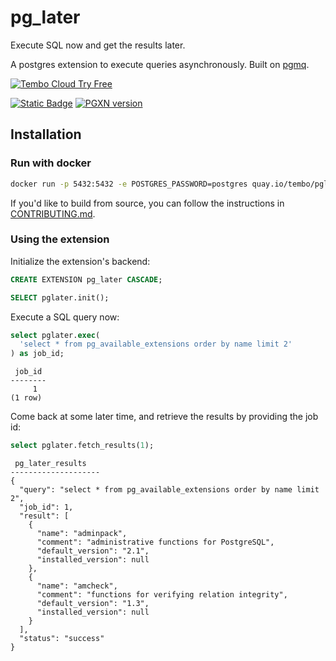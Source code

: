 # pg_later

Execute SQL now and get the results later.

A postgres extension to execute queries asynchronously. Built on [pgmq](https://github.com/tembo-io/pgmq).

[![Tembo Cloud Try Free](https://tembo.io/tryFreeButton.svg)](https://cloud.tembo.io/sign-up)

[![Static Badge](https://img.shields.io/badge/%40tembo-community?logo=slack&label=slack)](https://join.slack.com/t/tembocommunity/shared_invite/zt-20dtnhcmo-pLNV7_Aobi50TdTLpfQ~EQ)
[![PGXN version](https://badge.fury.io/pg/pg_later.svg)](https://pgxn.org/dist/pg_later/)

## Installation

### Run with docker

```bash
docker run -p 5432:5432 -e POSTGRES_PASSWORD=postgres quay.io/tembo/pglater-pg:latest
```

If you'd like to build from source, you can follow the instructions in [CONTRIBUTING.md](https://github.com/tembo-io/pg_later/blob/main/CONTRIBUTING.md).

### Using the extension

Initialize the extension's backend:

```sql
CREATE EXTENSION pg_later CASCADE;

SELECT pglater.init();
```

Execute a SQL query now:

```sql
select pglater.exec(
  'select * from pg_available_extensions order by name limit 2'
) as job_id;
```

```text
 job_id 
--------
     1
(1 row)
```

Come back at some later time, and retrieve the results by providing the job id:

```sql
select pglater.fetch_results(1);
```

```text
 pg_later_results
--------------------
{
  "query": "select * from pg_available_extensions order by name limit 2",
  "job_id": 1,
  "result": [
    {
      "name": "adminpack",
      "comment": "administrative functions for PostgreSQL",
      "default_version": "2.1",
      "installed_version": null
    },
    {
      "name": "amcheck",
      "comment": "functions for verifying relation integrity",
      "default_version": "1.3",
      "installed_version": null
    }
  ],
  "status": "success"
}
```
